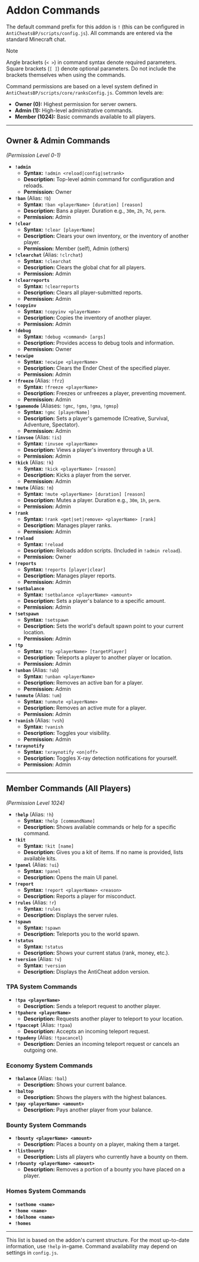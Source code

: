 # Addon Commands

The default command prefix for this addon is `!` (this can be configured in `AntiCheatsBP/scripts/config.js`). All commands are entered via the standard Minecraft chat.

> [!NOTE]
> Angle brackets (`< >`) in command syntax denote required parameters.
> Square brackets (`[ ]`) denote optional parameters.
> Do not include the brackets themselves when using the commands.

Command permissions are based on a level system defined in `AntiCheatsBP/scripts/core/ranksConfig.js`. Common levels are:
- **Owner (0):** Highest permission for server owners.
- **Admin (1):** High-level administrative commands.
- **Member (1024):** Basic commands available to all players.

---

## Owner & Admin Commands

*(Permission Level 0-1)*

- **`!admin`**
  - **Syntax:** `!admin <reload|config|setrank>`
  - **Description:** Top-level admin command for configuration and reloads.
  - **Permission:** Owner
- **`!ban`** (Alias: `!b`)
  - **Syntax:** `!ban <playerName> [duration] [reason]`
  - **Description:** Bans a player. Duration e.g., `30m`, `2h`, `7d`, `perm`.
  - **Permission:** Admin
- **`!clear`**
  - **Syntax:** `!clear [playerName]`
  - **Description:** Clears your own inventory, or the inventory of another player.
  - **Permission:** Member (self), Admin (others)
- **`!clearchat`** (Alias: `!clrchat`)
  - **Syntax:** `!clearchat`
  - **Description:** Clears the global chat for all players.
  - **Permission:** Admin
- **`!clearreports`**
  - **Syntax:** `!clearreports`
  - **Description:** Clears all player-submitted reports.
  - **Permission:** Admin
- **`!copyinv`**
  - **Syntax:** `!copyinv <playerName>`
  - **Description:** Copies the inventory of another player.
  - **Permission:** Admin
- **`!debug`**
  - **Syntax:** `!debug <command> [args]`
  - **Description:** Provides access to debug tools and information.
  - **Permission:** Owner
- **`!ecwipe`**
  - **Syntax:** `!ecwipe <playerName>`
  - **Description:** Clears the Ender Chest of the specified player.
  - **Permission:** Admin
- **`!freeze`** (Alias: `!frz`)
  - **Syntax:** `!freeze <playerName>`
  - **Description:** Freezes or unfreezes a player, preventing movement.
  - **Permission:** Admin
- **`!gamemode`** (Aliases: `!gmc`, `!gms`, `!gma`, `!gmsp`)
  - **Syntax:** `!gmc [playerName]`
  - **Description:** Sets a player's gamemode (Creative, Survival, Adventure, Spectator).
  - **Permission:** Admin
- **`!invsee`** (Alias: `!is`)
  - **Syntax:** `!invsee <playerName>`
  - **Description:** Views a player's inventory through a UI.
  - **Permission:** Admin
- **`!kick`** (Alias: `!k`)
  - **Syntax:** `!kick <playerName> [reason]`
  - **Description:** Kicks a player from the server.
  - **Permission:** Admin
- **`!mute`** (Alias: `!m`)
  - **Syntax:** `!mute <playerName> [duration] [reason]`
  - **Description:** Mutes a player. Duration e.g., `30m`, `1h`, `perm`.
  - **Permission:** Admin
- **`!rank`**
  - **Syntax:** `!rank <get|set|remove> <playerName> [rank]`
  - **Description:** Manages player ranks.
  - **Permission:** Admin
- **`!reload`**
  - **Syntax:** `!reload`
  - **Description:** Reloads addon scripts. (Included in `!admin reload`).
  - **Permission:** Owner
- **`!reports`**
  - **Syntax:** `!reports [player|clear]`
  - **Description:** Manages player reports.
  - **Permission:** Admin
- **`!setbalance`**
  - **Syntax:** `!setbalance <playerName> <amount>`
  - **Description:** Sets a player's balance to a specific amount.
  - **Permission:** Admin
- **`!setspawn`**
  - **Syntax:** `!setspawn`
  - **Description:** Sets the world's default spawn point to your current location.
  - **Permission:** Admin
- **`!tp`**
  - **Syntax:** `!tp <playerName> [targetPlayer]`
  - **Description:** Teleports a player to another player or location.
  - **Permission:** Admin
- **`!unban`** (Alias: `!ub`)
  - **Syntax:** `!unban <playerName>`
  - **Description:** Removes an active ban for a player.
  - **Permission:** Admin
- **`!unmute`** (Alias: `!um`)
  - **Syntax:** `!unmute <playerName>`
  - **Description:** Removes an active mute for a player.
  - **Permission:** Admin
- **`!vanish`** (Alias: `!vsh`)
  - **Syntax:** `!vanish`
  - **Description:** Toggles your visibility.
  - **Permission:** Admin
- **`!xraynotify`**
  - **Syntax:** `!xraynotify <on|off>`
  - **Description:** Toggles X-ray detection notifications for yourself.
  - **Permission:** Admin

---

## Member Commands (All Players)

*(Permission Level 1024)*

- **`!help`** (Alias: `!h`)
  - **Syntax:** `!help [commandName]`
  - **Description:** Shows available commands or help for a specific command.
- **`!kit`**
  - **Syntax:** `!kit [name]`
  - **Description:** Gives you a kit of items. If no name is provided, lists available kits.
- **`!panel`** (Alias: `!ui`)
  - **Syntax:** `!panel`
  - **Description:** Opens the main UI panel.
- **`!report`**
  - **Syntax:** `!report <playerName> <reason>`
  - **Description:** Reports a player for misconduct.
- **`!rules`** (Alias: `!r`)
  - **Syntax:** `!rules`
  - **Description:** Displays the server rules.
- **`!spawn`**
  - **Syntax:** `!spawn`
  - **Description:** Teleports you to the world spawn.
- **`!status`**
  - **Syntax:** `!status`
  - **Description:** Shows your current status (rank, money, etc.).
- **`!version`** (Alias: `!v`)
  - **Syntax:** `!version`
  - **Description:** Displays the AntiCheat addon version.

### TPA System Commands
- **`!tpa <playerName>`**
  - **Description:** Sends a teleport request to another player.
- **`!tpahere <playerName>`**
  - **Description:** Requests another player to teleport to your location.
- **`!tpaccept`** (Alias: `!tpaa`)
  - **Description:** Accepts an incoming teleport request.
- **`!tpadeny`** (Alias: `!tpacancel`)
  - **Description:** Denies an incoming teleport request or cancels an outgoing one.

### Economy System Commands
- **`!balance`** (Alias: `!bal`)
  - **Description:** Shows your current balance.
- **`!baltop`**
  - **Description:** Shows the players with the highest balances.
- **`!pay <playerName> <amount>`**
  - **Description:** Pays another player from your balance.

### Bounty System Commands
- **`!bounty <playerName> <amount>`**
  - **Description:** Places a bounty on a player, making them a target.
- **`!listbounty`**
  - **Description:** Lists all players who currently have a bounty on them.
- **`!rbounty <playerName> <amount>`**
  - **Description:** Removes a portion of a bounty you have placed on a player.

### Homes System Commands
- **`!sethome <name>`**
- **`!home <name>`**
- **`!delhome <name>`**
- **`!homes`**

---
This list is based on the addon's current structure. For the most up-to-date information, use `!help` in-game. Command availability may depend on settings in `config.js`.
